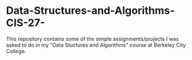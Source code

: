 # Data-Structures-and-Algorithms-CIS-27-
This repository contains some of the simple assignments/projects I was asked to do in my "Data Stuctures and Algorithms" course at Berkeley City College.
